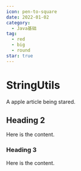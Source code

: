 ```yaml
---
icon: pen-to-square
date: 2022-01-02
category:
  - Java基础
tag:
  - red
  - big
  - round
star: true
---
```


# StringUtils

A apple article being stared.

<!-- more -->

## Heading 2

Here is the content.

### Heading 3

Here is the content.
